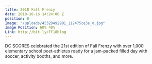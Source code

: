```yaml
---
title: 2018 Fall Frenzy
date: 2018-10-16 14:24:00 Z
position: 0
Image: "/uploads/45329492981_112475ce3e_o.jpg"
Image Position: 60% 40%
Link: http://bit.ly/FF18blog
---
```


DC SCORES celebrated the 21st edition of Fall Frenzy with over 1,000 elementary school poet-athletes ready for a jam-packed filled day with soccer, activity booths, and more.